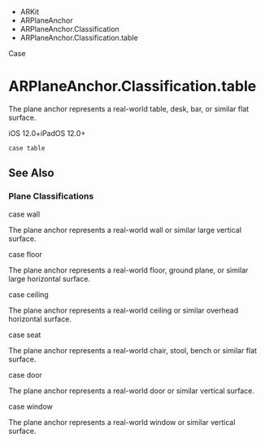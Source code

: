 

- ARKit
- ARPlaneAnchor
- ARPlaneAnchor.Classification
-  ARPlaneAnchor.Classification.table 

Case

# ARPlaneAnchor.Classification.table

The plane anchor represents a real-world table, desk, bar, or similar flat surface.

iOS 12.0+iPadOS 12.0+

``` source
case table
```

## See Also

### Plane Classifications

case wall

The plane anchor represents a real-world wall or similar large vertical surface.

case floor

The plane anchor represents a real-world floor, ground plane, or similar large horizontal surface.

case ceiling

The plane anchor represents a real-world ceiling or similar overhead horizontal surface.

case seat

The plane anchor represents a real-world chair, stool, bench or similar flat surface.

case door

The plane anchor represents a real-world door or similar vertical surface.

case window

The plane anchor represents a real-world window or similar vertical surface.

